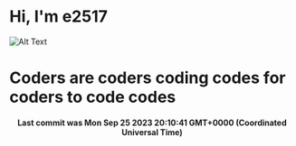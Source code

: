 # Hi, I'm e2517

![Alt Text](https://github.com/E2517/e2517/blob/master/images/background.gif)

# Coders are coders coding codes for coders to code codes

<h4 align="center">Last commit was Mon Sep 25 2023 20:10:41 GMT+0000 (Coordinated Universal Time)</h4>
